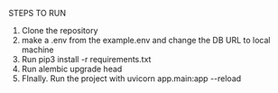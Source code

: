 STEPS TO RUN

1. Clone the repository
2. make a .env from the example.env and change the DB URL to local machine
3. Run pip3 install -r requirements.txt
4. Run alembic upgrade head
5. FInally. Run the project with uvicorn app.main:app --reload

